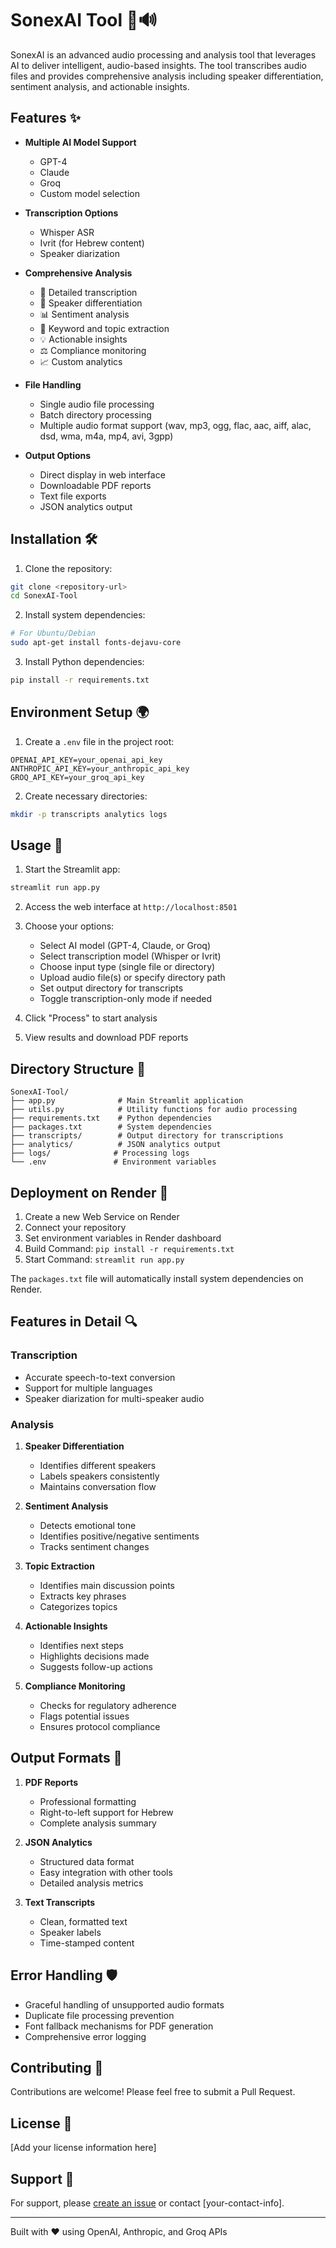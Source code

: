 # SonexAI Tool 🚀🔊

SonexAI is an advanced audio processing and analysis tool that leverages AI to deliver intelligent, audio-based insights. The tool transcribes audio files and provides comprehensive analysis including speaker differentiation, sentiment analysis, and actionable insights.

## Features ✨

- **Multiple AI Model Support**
  - GPT-4
  - Claude
  - Groq
  - Custom model selection

- **Transcription Options**
  - Whisper ASR
  - Ivrit (for Hebrew content)
  - Speaker diarization

- **Comprehensive Analysis**
  - 📝 Detailed transcription
  - 👥 Speaker differentiation
  - 📊 Sentiment analysis
  - 🔑 Keyword and topic extraction
  - 💡 Actionable insights
  - ⚖️ Compliance monitoring
  - 📈 Custom analytics

- **File Handling**
  - Single audio file processing
  - Batch directory processing
  - Multiple audio format support (wav, mp3, ogg, flac, aac, aiff, alac, dsd, wma, m4a, mp4, avi, 3gpp)

- **Output Options**
  - Direct display in web interface
  - Downloadable PDF reports
  - Text file exports
  - JSON analytics output

## Installation 🛠️

1. Clone the repository:
```bash
git clone <repository-url>
cd SonexAI-Tool
```

2. Install system dependencies:
```bash
# For Ubuntu/Debian
sudo apt-get install fonts-dejavu-core
```

3. Install Python dependencies:
```bash
pip install -r requirements.txt
```

## Environment Setup 🌍

1. Create a `.env` file in the project root:
```env
OPENAI_API_KEY=your_openai_api_key
ANTHROPIC_API_KEY=your_anthropic_api_key
GROQ_API_KEY=your_groq_api_key
```

2. Create necessary directories:
```bash
mkdir -p transcripts analytics logs
```

## Usage 🎯

1. Start the Streamlit app:
```bash
streamlit run app.py
```

2. Access the web interface at `http://localhost:8501`

3. Choose your options:
   - Select AI model (GPT-4, Claude, or Groq)
   - Select transcription model (Whisper or Ivrit)
   - Choose input type (single file or directory)
   - Upload audio file(s) or specify directory path
   - Set output directory for transcripts
   - Toggle transcription-only mode if needed

4. Click "Process" to start analysis

5. View results and download PDF reports

## Directory Structure 📁

```
SonexAI-Tool/
├── app.py              # Main Streamlit application
├── utils.py            # Utility functions for audio processing
├── requirements.txt    # Python dependencies
├── packages.txt        # System dependencies
├── transcripts/        # Output directory for transcriptions
├── analytics/          # JSON analytics output
├── logs/              # Processing logs
└── .env               # Environment variables
```

## Deployment on Render 🚀

1. Create a new Web Service on Render
2. Connect your repository
3. Set environment variables in Render dashboard
4. Build Command: `pip install -r requirements.txt`
5. Start Command: `streamlit run app.py`

The `packages.txt` file will automatically install system dependencies on Render.

## Features in Detail 🔍

### Transcription
- Accurate speech-to-text conversion
- Support for multiple languages
- Speaker diarization for multi-speaker audio

### Analysis
1. **Speaker Differentiation**
   - Identifies different speakers
   - Labels speakers consistently
   - Maintains conversation flow

2. **Sentiment Analysis**
   - Detects emotional tone
   - Identifies positive/negative sentiments
   - Tracks sentiment changes

3. **Topic Extraction**
   - Identifies main discussion points
   - Extracts key phrases
   - Categorizes topics

4. **Actionable Insights**
   - Identifies next steps
   - Highlights decisions made
   - Suggests follow-up actions

5. **Compliance Monitoring**
   - Checks for regulatory adherence
   - Flags potential issues
   - Ensures protocol compliance

## Output Formats 📄

1. **PDF Reports**
   - Professional formatting
   - Right-to-left support for Hebrew
   - Complete analysis summary

2. **JSON Analytics**
   - Structured data format
   - Easy integration with other tools
   - Detailed analysis metrics

3. **Text Transcripts**
   - Clean, formatted text
   - Speaker labels
   - Time-stamped content

## Error Handling 🛡️

- Graceful handling of unsupported audio formats
- Duplicate file processing prevention
- Font fallback mechanisms for PDF generation
- Comprehensive error logging

## Contributing 🤝

Contributions are welcome! Please feel free to submit a Pull Request.

## License 📄

[Add your license information here]

## Support 💬

For support, please [create an issue](repository-issues-url) or contact [your-contact-info].

---

Built with ❤️ using OpenAI, Anthropic, and Groq APIs 

